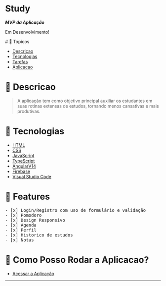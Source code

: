 <h1>Study</h1>
<p><b><i>MVP da Aplicação</i></b></p>

<p>
 Em Desenvolvimento!
</p>
# 📌 Tópicos

<!--ts-->

- [Descricao](#-Descricao)
- [Tecnologias](#-Tecnologias)
- [Tarefas](#-Features)
- [Aplicacao](#-Como-Posso-Rodar-a-Aplicacao?)
<!--te-->

# 📄 Descricao

> A aplicação tem como objetivo principal auxiliar os estudantes em suas rotinas extensas de estudos, tornando menos cansativas e mais produtivas.
# 🚀 Tecnologias

- [HTML](https://developer.mozilla.org/en-US/docs/Web/HTML)
- [CSS](https://developer.mozilla.org/pt-BR/docs/Web/CSS)
- [JavaScript](https://developer.mozilla.org/pt-BR/docs/Web/JavaScript)
- [TypeScript](https://www.typescriptlang.org)
- [AngularV14](https://angular.io/)
- [Firebase](https://firebase.google.com/docs?hl=pt-br)
- [Visual Studio Code](https://code.visualstudio.com/)

# 🎯 Features

<pre>
- [x] Login/Registro com uso de formulário e validação
- [x] Pomodoro
- [x] Design Responsivo
- [x] Agenda
- [x] Perfil
- [x] Historico de estudos
- [x] Notas
</pre>
# 📑 Como Posso Rodar a Aplicacao?

- [Acessar a Aplicação](https://angular-study-io.vercel.app)
-----------------------------------------------------------------------------
